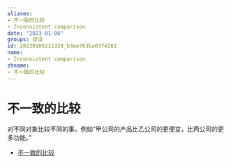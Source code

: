 ```yaml
---
aliases:
- 不一致的比较
- Inconsistent comparison
date: "2023-01-06"
groups: 谬误
id: 20230106211328_b3ee763ba0374182
name:
- Inconsistent comparison
zhname:
- 不一致的比较
---
```


# 不一致的比较

对不同对象比较不同的事。例如“甲公司的产品比乙公司的更便宜，比丙公司的更多功能。”

* [不一致的比较](https://zh.wikipedia.org/wiki/%E4%B8%8D%E4%B8%80%E8%87%B4%E7%9A%84%E6%AF%94%E8%BC%83)
